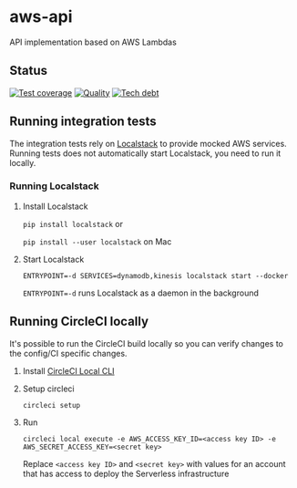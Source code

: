 # aws-api
API implementation based on AWS Lambdas

## Status

[![Test coverage](https://sonarcloud.io/api/project_badges/measure?project=aws-api&metric=coverage)](https://sonarcloud.io/dashboard?id=aws-api) [![Quality](https://sonarcloud.io/api/project_badges/measure?project=aws-api&metric=alert_status)](https://sonarcloud.io/dashboard?id=aws-api) [![Tech debt](https://sonarcloud.io/api/project_badges/measure?project=aws-api&metric=sqale_index)](https://sonarcloud.io/dashboard?id=aws-api)

## Running integration tests

The integration tests rely on [Localstack](https://github.com/localstack/localstack) to provide mocked AWS services. Running tests does not automatically start Localstack, you need to run it locally.

### Running Localstack

1. Install Localstack

   `pip install localstack` or

   `pip install --user localstack` on Mac

2. Start Localstack

   `ENTRYPOINT=-d SERVICES=dynamodb,kinesis localstack start --docker`

   `ENTRYPOINT=-d` runs Localstack as a daemon in the background

## Running CircleCI locally

It's possible to run the CircleCI build locally so you can verify changes to the config/CI specific changes.

1. Install [CircleCI Local CLI](https://circleci.com/docs/2.0/local-cli/)

2. Setup circleci

    `circleci setup`

3. Run

    `circleci local execute -e AWS_ACCESS_KEY_ID=<access key ID> -e AWS_SECRET_ACCESS_KEY=<secret key>`

    Replace `<access key ID>` and `<secret key>` with values for an account that has access to deploy the Serverless infrastructure
